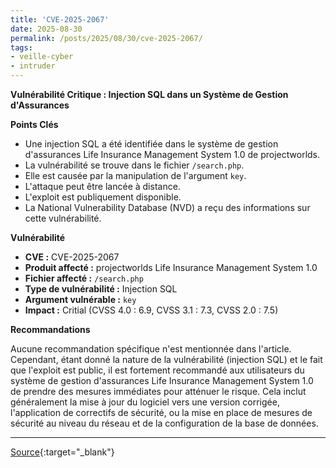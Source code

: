 ```yaml
---
title: 'CVE-2025-2067'
date: 2025-08-30
permalink: /posts/2025/08/30/cve-2025-2067/
tags:
- veille-cyber
- intruder
---
```

**Vulnérabilité Critique : Injection SQL dans un Système de Gestion d'Assurances**

**Points Clés**

*   Une injection SQL a été identifiée dans le système de gestion d'assurances Life Insurance Management System 1.0 de projectworlds.
*   La vulnérabilité se trouve dans le fichier `/search.php`.
*   Elle est causée par la manipulation de l'argument `key`.
*   L'attaque peut être lancée à distance.
*   L'exploit est publiquement disponible.
*   La National Vulnerability Database (NVD) a reçu des informations sur cette vulnérabilité.

**Vulnérabilité**

*   **CVE :** CVE-2025-2067
*   **Produit affecté :** projectworlds Life Insurance Management System 1.0
*   **Fichier affecté :** `/search.php`
*   **Type de vulnérabilité :** Injection SQL
*   **Argument vulnérable :** `key`
*   **Impact :** Critial (CVSS 4.0 : 6.9, CVSS 3.1 : 7.3, CVSS 2.0 : 7.5)

**Recommandations**

Aucune recommandation spécifique n'est mentionnée dans l'article. Cependant, étant donné la nature de la vulnérabilité (injection SQL) et le fait que l'exploit est public, il est fortement recommandé aux utilisateurs du système de gestion d'assurances Life Insurance Management System 1.0 de prendre des mesures immédiates pour atténuer le risque. Cela inclut généralement la mise à jour du logiciel vers une version corrigée, l'application de correctifs de sécurité, ou la mise en place de mesures de sécurité au niveau du réseau et de la configuration de la base de données.

---
[Source](https://cvemon.intruder.io/cves/CVE-2025-2067){:target="_blank"}
